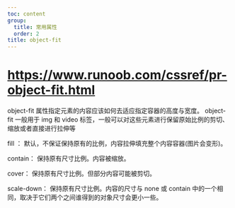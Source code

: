 ```yaml
---
toc: content
group:
  title: 常用属性
  order: 2
title: object-fit
---
```


# https://www.runoob.com/cssref/pr-object-fit.html

object-fit 属性指定元素的内容应该如何去适应指定容器的高度与宽度。
object-fit 一般用于 img 和 video 标签，一般可以对这些元素进行保留原始比例的剪切、缩放或者直接进行拉伸等

fill ： 默认，不保证保持原有的比例，内容拉伸填充整个内容容器(图片会变形)。

contain： 保持原有尺寸比例。内容被缩放。

cover： 保持原有尺寸比例。但部分内容可能被剪切。

scale-down： 保持原有尺寸比例。内容的尺寸与 none 或 contain 中的一个相同，取决于它们两个之间谁得到的对象尺寸会更小一些。
